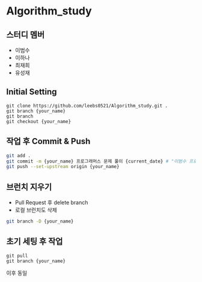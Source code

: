 # Algorithm_study
## 스터디 멤버
- 이범수
- 이하나
- 최재희
- 유성재


## Initial Setting
```shell 
git clone https://github.com/leebs0521/Algorithm_study.git .
git branch {your_name}
git branch
git checkout {your_name}
```

## 작업 후 Commit & Push
```bash
git add .
git commit -m {your_name} 프로그래머스 문제 풀이 {current_date} # "이범수 프로그래머스 문제풀이 6/21
git push --set-upstream origin {your_name}
```

## 브런치 지우기
- Pull Request 후 delete branch
- 로컬 브런치도 삭제
```bash
git branch -D {your_name}
```

## 초기 세팅 후 작업
```
git pull
git branch {your_name}
```
이후 동일



